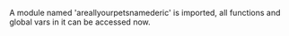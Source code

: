 A module named 'areallyourpetsnamederic' is imported, all functions and global vars in it can be accessed now.
